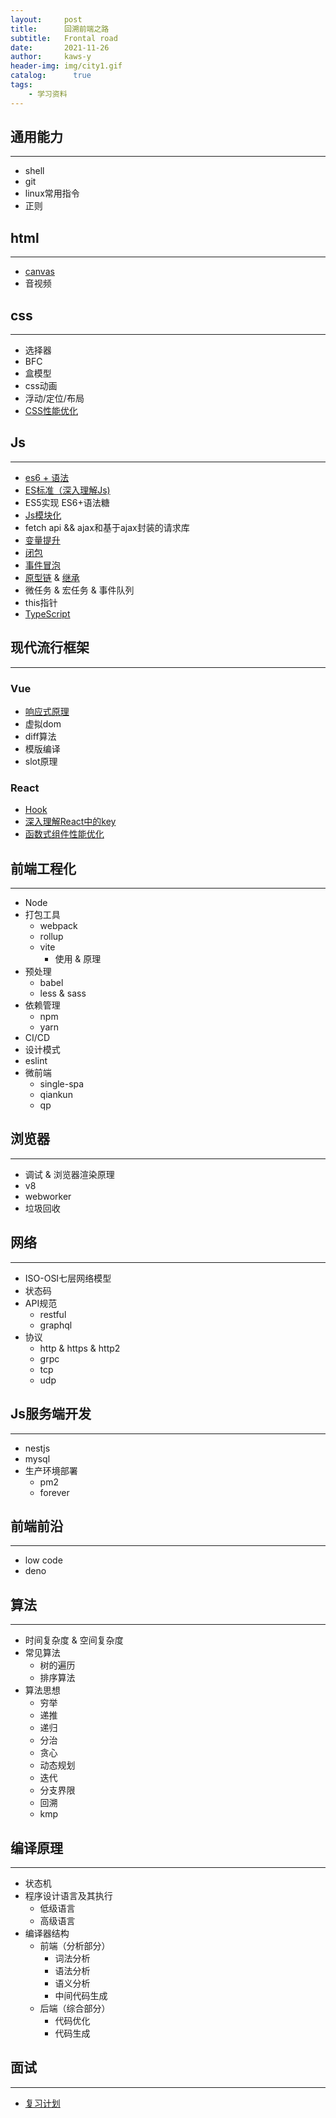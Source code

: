 ```yaml
---
layout:     post
title:      回溯前端之路
subtitle:   Frontal road
date:       2021-11-26
author:     kaws-y
header-img: img/city1.gif
catalog: 	  true
tags:
    - 学习资料
---
```



## 通用能力 ##
***
* shell
* git
* linux常用指令
* 正则

## html ##
***
* [canvas](https://juejin.cn/post/6986785259966857247)
* 音视频

## css ##
***
* 选择器
* BFC
* 盒模型
* css动画
* 浮动/定位/布局
* [CSS性能优化](https://juejin.cn/post/6844903649605320711?utm_source=gold_browser_extension)

## Js ##
***
* [es6 + 语法](https://es6.ruanyifeng.com/)
* [ES标准（深入理解Js)](https://www.kancloud.cn/kancloud/deep-understand-javascript/43708)
* ES5实现 ES6+语法糖
* [Js模块化](https://juejin.cn/post/6844903576309858318)
* fetch api && ajax和基于ajax封装的请求库
* [变量提升](https://juejin.cn/post/6844903490989342728)
* [闭包](https://juejin.cn/post/6844903858636849159)
* [事件冒泡](https://juejin.cn/post/6844903834075021326)
* [原型链](https://juejin.cn/post/6844903989088092174) & [继承](https://juejin.cn/post/6844903475021627400)
* 微任务 & 宏任务 & 事件队列
* this指针
* [TypeScript](https://zhongsp.gitbooks.io/typescript-handbook/content/)

## 现代流行框架 ##
***
### Vue ###
* [响应式原理](https://juejin.cn/post/6857669921166491662)
* 虚拟dom
* diff算法
* 模版编译
* slot原理

### React ###
* [Hook](https://juejin.cn/post/6844903985338400782)
* [深入理解React中的key](https://zhuanlan.zhihu.com/p/112917118)
* [函数式组件性能优化](https://juejin.cn/post/6844904103504527374)

## 前端工程化 ##
***
* Node
* 打包工具
   - webpack
   - rollup
   - vite
     - 使用 & 原理
* 预处理
  - babel
  - less & sass
* 依赖管理
  - npm 
  - yarn
* CI/CD
* 设计模式
* eslint
* 微前端
  - single-spa
  - qiankun
  - qp

## 浏览器 ##
***
* 调试 & 浏览器渲染原理
* v8
* webworker
* 垃圾回收

## 网络 ##
***
* ISO-OSI七层网络模型
* 状态码
* API规范
  - restful
  - graphql
* 协议
  - http & https & http2
  - grpc
  - tcp
  - udp

## Js服务端开发 ##
***
* nestjs
* mysql
* 生产环境部署
  - pm2
  - forever

## 前端前沿 ##
***
* low code
* deno

## 算法 ##
***
* 时间复杂度 & 空间复杂度
* 常见算法
  - 树的遍历
  - 排序算法
* 算法思想
  - 穷举
  - 递推
  - 递归
  - 分治
  - 贪心
  - 动态规划
  - 迭代
  - 分支界限
  - 回溯
  - kmp
  
## 编译原理 ##
***
* 状态机
* 程序设计语言及其执行
  - 低级语言
  - 高级语言
* 编译器结构
  - 前端（分析部分）
    - 词法分析
    - 语法分析
    - 语义分析
    - 中间代码生成
  - 后端（综合部分）
    - 代码优化
    - 代码生成

## 面试 ##
***
* [复习计划](https://juejin.cn/post/7061588533214969892)
